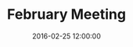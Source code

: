 ---
layout: post
title:  "February Meeting"
date:   2016-02-25 12:00:00
category: human-services-community-building
background: During this first meeting of the Human Services &amp; Community Building subcommittee we'll take a broad look at the subcommittee meeting schedule, review outcomes from the January public meeting, and discuss the goals of this subcommittee.
agenda: human-services-and-community-building-agenda-2016-02-25.pdf
documents:
  - title: Meeting Packet
    doc-url: human-services-and-community-building-packet-2016-02-25.pdf
    doc-type: PDF
  - title: Meeting Slides
    doc-url: human-services-and-community-building-presentation-2016-02-25.pdf
    doc-type: PDF
  - title: Goals &amp; Objectives Matrix
    doc-url: goals-and-objectives-matrix-new-human-services-and-community-building.pdf
    doc-type: PDF
  - title: Infrastructure &amp; Facilities Notes from January Kick-Off Meeting
    doc-url: human-services-and-community-building-public-meeting-2016-01-26.pdf
    doc-type: PDF
minutes: human-services-and-community-building-minutes-2016-02-25.pdf
---